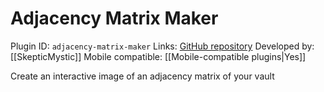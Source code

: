 # Adjacency Matrix Maker

Plugin ID: `adjacency-matrix-maker`
Links: [GitHub repository](https://github.com/SkepticMystic/adjacency-matrix-maker)
Developed by: [[SkepticMystic]]
Mobile compatible: [[Mobile-compatible plugins|Yes]]

Create an interactive image of an adjacency matrix of your vault
